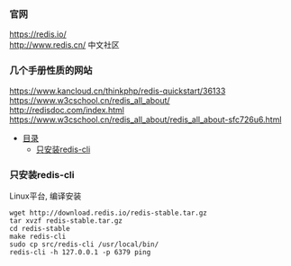 ### 官网  
https://redis.io/  
http://www.redis.cn/  中文社区


### 几个手册性质的网站
https://www.kancloud.cn/thinkphp/redis-quickstart/36133  
https://www.w3cschool.cn/redis_all_about/  
http://redisdoc.com/index.html  
https://www.w3cschool.cn/redis_all_about/redis_all_about-sfc726u6.html  


* [目录](#0)
  * [只安装redis-cli](#1)



<h3 id="1">只安装redis-cli</h3>

Linux平台, 编译安装

```
wget http://download.redis.io/redis-stable.tar.gz
tar xvzf redis-stable.tar.gz
cd redis-stable
make redis-cli
sudo cp src/redis-cli /usr/local/bin/
redis-cli -h 127.0.0.1 -p 6379 ping
```

